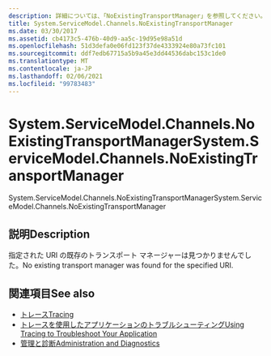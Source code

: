 ```yaml
---
description: 詳細については、「NoExistingTransportManager」を参照してください。
title: System.ServiceModel.Channels.NoExistingTransportManager
ms.date: 03/30/2017
ms.assetid: cb4173c5-476b-40d9-aa5c-19d95e98a51d
ms.openlocfilehash: 51d3defa0e06fd123f37de4333924e80a73fc101
ms.sourcegitcommit: ddf7edb67715a5b9a45e3dd44536dabc153c1de0
ms.translationtype: MT
ms.contentlocale: ja-JP
ms.lasthandoff: 02/06/2021
ms.locfileid: "99783483"
---
```

# <a name="systemservicemodelchannelsnoexistingtransportmanager"></a><span data-ttu-id="ec7a9-103">System.ServiceModel.Channels.NoExistingTransportManager</span><span class="sxs-lookup"><span data-stu-id="ec7a9-103">System.ServiceModel.Channels.NoExistingTransportManager</span></span>

<span data-ttu-id="ec7a9-104">System.ServiceModel.Channels.NoExistingTransportManager</span><span class="sxs-lookup"><span data-stu-id="ec7a9-104">System.ServiceModel.Channels.NoExistingTransportManager</span></span>  
  
## <a name="description"></a><span data-ttu-id="ec7a9-105">説明</span><span class="sxs-lookup"><span data-stu-id="ec7a9-105">Description</span></span>  

 <span data-ttu-id="ec7a9-106">指定された URI の既存のトランスポート マネージャーは見つかりませんでした。</span><span class="sxs-lookup"><span data-stu-id="ec7a9-106">No existing transport manager was found for the specified URI.</span></span>  
  
## <a name="see-also"></a><span data-ttu-id="ec7a9-107">関連項目</span><span class="sxs-lookup"><span data-stu-id="ec7a9-107">See also</span></span>

- [<span data-ttu-id="ec7a9-108">トレース</span><span class="sxs-lookup"><span data-stu-id="ec7a9-108">Tracing</span></span>](index.md)
- [<span data-ttu-id="ec7a9-109">トレースを使用したアプリケーションのトラブルシューティング</span><span class="sxs-lookup"><span data-stu-id="ec7a9-109">Using Tracing to Troubleshoot Your Application</span></span>](using-tracing-to-troubleshoot-your-application.md)
- [<span data-ttu-id="ec7a9-110">管理と診断</span><span class="sxs-lookup"><span data-stu-id="ec7a9-110">Administration and Diagnostics</span></span>](../index.md)
